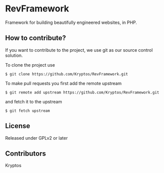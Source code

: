 RevFramework
============

Framework for building beautifully engineered websites, in PHP.

## How to contribute?

If you want to contribute to the project, we use git as our source control solution.

To clone the project use

    $ git clone https://github.com/Kryptos/RevFramework.git

To make pull requests you first add the remote upstream

    $ git remote add upstream https://github.com/Kryptos/RevFramework.git

and fetch it to the upstream

    $ git fetch upstream

## License

Released under GPLv2 or later

## Contributors

Kryptos
